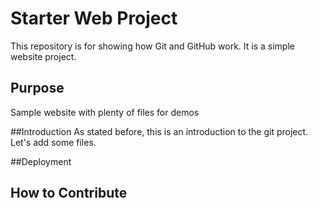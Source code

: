 # Starter Web Project

This repository is for showing how Git and GitHub work. It is a simple website project.

## Purpose

Sample website with plenty of files for demos

##Introduction
As stated  before, this is an introduction to the git project. Let's add some files.

##Deployment

## How to Contribute
